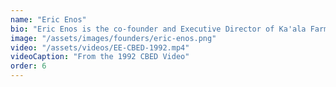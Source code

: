 ```yaml
---
name: "Eric Enos"
bio: "Eric Enos is the co-founder and Executive Director of Ka'ala Farms, a Wai'anae-based community organization that has operated the Cultural Learning Center at Ka'ala for nearly three decades. As a lifelong resident of Wai'anae, Eric is deeply involved in the perpetuation of our cultural and ancestral traditions, as well as the management, care and restoration of our land and sea. Ka'ala Farms started as an initiative to provide youth an alternative opportunity for their own development and has evolved into an organization with a mission on the transmission of cultural knowledge from kūpuna to 'ōpio; protection and restoration of the ahupua'a with an emphasis on attendant rights and responsibilities; and integration of cultural knowledge, wisdom and practices into educational institutions that serve children. Uncle Eric's commitment to mālama 'āina and to the Wai'anae Coast community led him to working with other CBED practitioners to form HACBED."
image: "/assets/images/founders/eric-enos.png"
video: "/assets/videos/EE-CBED-1992.mp4"
videoCaption: "From the 1992 CBED Video"
order: 6
---
```

